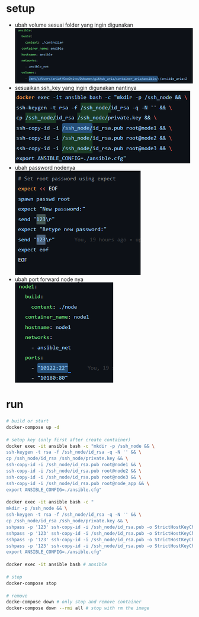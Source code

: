 # setup
- ubah volume sesuai folder yang ingin digunakan \
  ![alt text](docs/images/image.png)
- sesuaikan ssh_key yang ingin digunakan nantinya \
  ![alt text](docs/images/image-1.png)
- ubah password nodenya \
  ![alt text](docs/images/image-2.png)
- ubah port forward node nya \
  ![alt text](docs/images/image-3.png)

# run
```bash
# build or start
docker-compose up -d

# setup key (only first after create container)
docker exec -it ansible bash -c "mkdir -p /ssh_node && \
ssh-keygen -t rsa -f /ssh_node/id_rsa -q -N '' && \
cp /ssh_node/id_rsa /ssh_node/private.key && \
ssh-copy-id -i /ssh_node/id_rsa.pub root@node1 && \
ssh-copy-id -i /ssh_node/id_rsa.pub root@node2 && \
ssh-copy-id -i /ssh_node/id_rsa.pub root@node3 && \
ssh-copy-id -i /ssh_node/id_rsa.pub root@node_app && \
export ANSIBLE_CONFIG=./ansible.cfg"

docker exec -it ansible bash -c "
mkdir -p /ssh_node && \
ssh-keygen -t rsa -f /ssh_node/id_rsa -q -N '' && \
cp /ssh_node/id_rsa /ssh_node/private.key && \
sshpass -p '123' ssh-copy-id -i /ssh_node/id_rsa.pub -o StrictHostKeyChecking=no -o UserKnownHostsFile=/dev/null root@node1 && \
sshpass -p '123' ssh-copy-id -i /ssh_node/id_rsa.pub -o StrictHostKeyChecking=no -o UserKnownHostsFile=/dev/null root@node2 && \
sshpass -p '123' ssh-copy-id -i /ssh_node/id_rsa.pub -o StrictHostKeyChecking=no -o UserKnownHostsFile=/dev/null root@node3 && \
sshpass -p '123' ssh-copy-id -i /ssh_node/id_rsa.pub -o StrictHostKeyChecking=no -o UserKnownHostsFile=/dev/null root@node_app && \
export ANSIBLE_CONFIG=./ansible.cfg"

docker exec -it ansible bash # ansible

# stop
docker-compose stop

# remove
docke-compose down # only stop and remove container
docker-compose down --rmi all # stop with rm the image
```